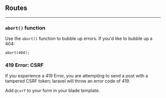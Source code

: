 ## Routes

---
### `abort()` function
Use the `abort()` function to bubble up errors.
If you'd like to bubble up a 404:
```injectablephp
abort(404);
```

### 419 Error: CSRF
If you experience a 419 Error, you are attempting to send a post
with a tampered CSRF token; laravel will throw an error code of 419.

Add `@csrf` to your form in your blade template.
